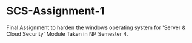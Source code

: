 # SCS-Assignment-1
Final Assignment to harden the windows operating system for 'Server &amp; Cloud Security' Module Taken in NP Semester 4.
